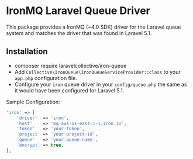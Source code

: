 # IronMQ Laravel Queue Driver

This package provides a IronMQ (~4.0 SDK) driver for the Laravel queue system and matches the driver that was found in Laravel 5.1.

## Installation
- composer require laravelcollective/iron-queue
- Add `Collective\IronQueue\IronQueueServiceProvider::class` to your `app.php` configuration file.
- Configure your `iron` queue driver in your `config/queue.php` the same as it would have been configured for Laravel 5.1.

Sample Configuration:

```php
'iron' => [
    'driver'  => 'iron',
    'host'    => 'mq-aws-us-east-1-1.iron.io',
    'token'   => 'your-token',
    'project' => 'your-project-id',
    'queue'   => 'your-queue-name',
    'encrypt' => true,
],
```
